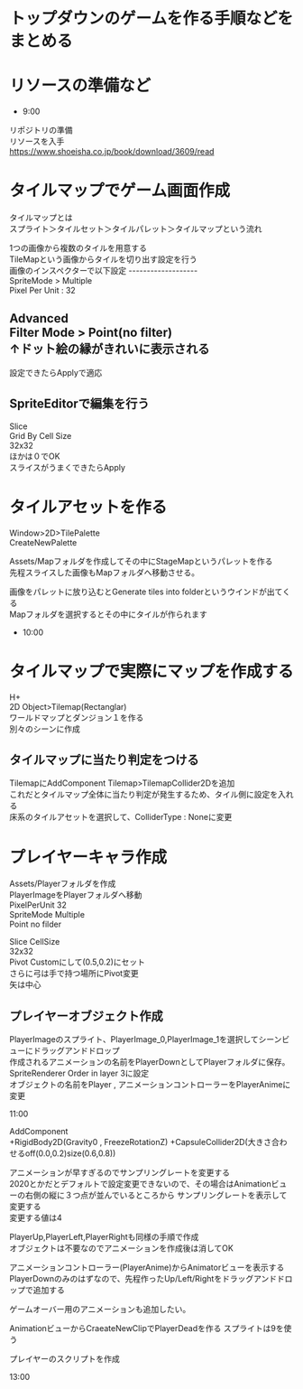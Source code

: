 # トップダウンのゲームを作る手順などをまとめる

# リソースの準備など

- 9:00

リポジトリの準備  
リソースを入手  
https://www.shoeisha.co.jp/book/download/3609/read  


# タイルマップでゲーム画面作成

タイルマップとは  
スプライト＞タイルセット＞タイルパレット＞タイルマップという流れ  

1つの画像から複数のタイルを用意する  
TileMapという画像からタイルを切り出す設定を行う  
画像のインスペクターで以下設定 -------------------  
SpriteMode > Multiple  
Pixel Per Unit : 32  

Advanced  
 Filter Mode > Point(no filter)  
  ↑ドット絵の縁がきれいに表示される  
-------------------------------------------
設定できたらApplyで適応  

## SpriteEditorで編集を行う
Slice  
Grid By Cell Size  
32x32  
ほかは０でOK  
スライスがうまくできたらApply  

# タイルアセットを作る  
Window>2D>TilePalette  
CreateNewPalette  

Assets/Mapフォルダを作成してその中にStageMapというパレットを作る  
先程スライスした画像もMapフォルダへ移動させる。  

画像をパレットに放り込むとGenerate tiles into folderというウインドが出てくる  
Mapフォルダを選択するとその中にタイルが作られます  

- 10:00  

# タイルマップで実際にマップを作成する

H+  
2D Object>Tilemap(Rectanglar)  
ワールドマップとダンジョン１を作る  
別々のシーンに作成  

## タイルマップに当たり判定をつける

TilemapにAddComponent Tilemap>TilemapCollider2Dを追加  
これだとタイルマップ全体に当たり判定が発生するため、タイル側に設定を入れる  
床系のタイルアセットを選択して、ColliderType : Noneに変更

# プレイヤーキャラ作成

Assets/Playerフォルダを作成  
PlayerImageをPlayerフォルダへ移動  
PixelPerUnit 32  
SpriteMode Multiple  
Point no filder  

Slice CellSize  
32x32  
Pivot Customにして(0.5,0.2)にセット  
さらに弓は手で持つ場所にPivot変更  
矢は中心

## プレイヤーオブジェクト作成

PlayerImageのスプライト、PlayerImage_0,PlayerImage_1を選択してシーンビューにドラッグアンドドロップ  
作成されるアニメーションの名前をPlayerDownとしてPlayerフォルダに保存。  
SpriteRenderer Order in layer 3に設定  
オブジェクトの名前をPlayer , アニメーションコントローラーをPlayerAnimeに変更  

11:00

AddComponent  
+RigidBody2D(Gravity0 , FreezeRotationZ)
+CapsuleCollider2D(大きさ合わせるoff(0.0,0.2)size(0.6,0.8))

アニメーションが早すぎるのでサンプリングレートを変更する  
2020とかだとデフォルトで設定変更できないので、その場合はAnimationビューの右側の縦に３つ点が並んでいるところから
サンプリングレートを表示して変更する  
変更する値は4

PlayerUp,PlayerLeft,PlayerRightも同様の手順で作成  
オブジェクトは不要なのでアニメーションを作成後は消してOK

アニメーションコントローラー(PlayerAnime)からAnimatorビューを表示する  
PlayerDownのみのはずなので、先程作ったUp/Left/Rightをドラッグアンドドロップで追加する

ゲームオーバー用のアニメーションも追加したい。

AnimationビューからCraeateNewClipでPlayerDeadを作る
スプライトは9を使う

プレイヤーのスクリプトを作成

13:00



